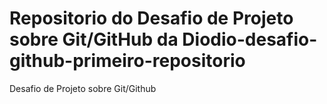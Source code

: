 # Repositorio do Desafio de Projeto sobre Git/GitHub da Diodio-desafio-github-primeiro-repositorio
Desafio de Projeto sobre Git/Github
